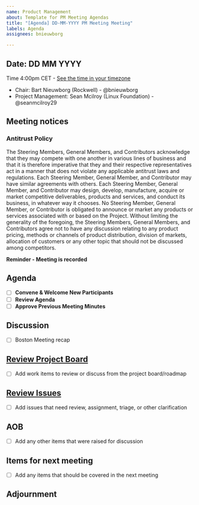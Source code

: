 ```yaml
---
name: Product Management
about: Template for PM Meeting Agendas
title: "[Agenda] DD-MM-YYYY PM Meeting Meeting"
labels: Agenda
assignees: bnieuwborg

---
```


## Date: DD MM YYYY 
Time 4:00pm CET - [See the time in your timezone](https://www.timeanddate.com/worldclock/fixedtime.html?msg=Technical+Sync+Meeting&iso=20240516T16&p1=37&ah=2)

- Chair: Bart Nieuwborg (Rockwell) - @bnieuwborg
- Project Management: Sean Mcilroy (Linux Foundation) - @seanmcilroy29

## Meeting notices

### Antitrust Policy

The Steering Members, General Members, and Contributors acknowledge that they may compete with one another in various lines of business and that it is therefore imperative that they and their respective representatives act in a manner that does not violate any applicable antitrust laws and regulations. Each Steering Member, General Member, and Contributor may have similar agreements with others. Each Steering Member, General Member, and Contributor may design, develop, manufacture, acquire or market competitive deliverables, products and services, and conduct its business, in whatever way it chooses. No Steering Member, General Member, or Contributor is obligated to announce or market any products or services associated with or based on the Project. Without limiting the generality of the foregoing, the Steering Members, General Members, and Contributors agree not to have any discussion relating to any product pricing, methods or channels of product distribution, division of markets, allocation of customers or any other topic that should not be discussed among competitors.

**Reminder - Meeting is recorded**

## Agenda
 - [ ] **Convene & Welcome New Participants**
 - [ ] **Review Agenda**
 - [ ] **Approve Previous Meeting Minutes** 

## Discussion
- [ ] Boston Meeting recap

## [Review Project Board](https://github.com/orgs/margo/projects/13)
- [ ] Add work items to review or discuss from the project board/roadmap

## [Review Issues](https://github.com/margo/product_management/issues) 
- [ ] Add issues that need review, assignment, triage, or other clarification

## AOB
 - [ ] Add any other items that were raised for discussion

## Items for next meeting
- [ ] Add any items that should be covered in the next meeting

## Adjournment
